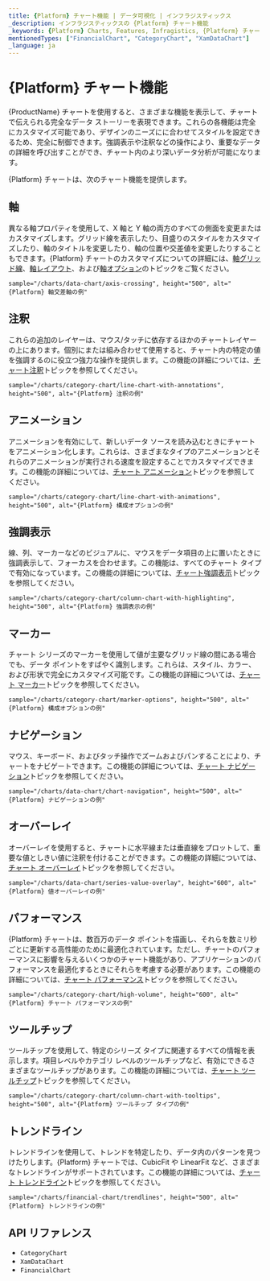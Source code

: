```yaml
---
title: {Platform} チャート機能 | データ可視化 | インフラジスティックス
_description: インフラジスティックスの {Platform} チャート機能
_keywords: {Platform} Charts, Features, Infragistics, {Platform} チャート, 機能, インフラジスティックス
mentionedTypes: ["FinancialChart", "CategoryChart", "XamDataChart"]
_language: ja
---
```

# {Platform} チャート機能

{ProductName} チャートを使用すると、さまざまな機能を表示して、チャートで伝えられる完全なデータ ストーリーを表現できます。これらの各機能は完全にカスタマイズ可能であり、デザインのニーズにに合わせてスタイルを設定できるため、完全に制御できます。強調表示や注釈などの操作により、重要なデータの詳細を呼び出すことができ、チャート内のより深いデータ分析が可能になります。

{Platform} チャートは、次のチャート機能を提供します。

## 軸

異なる軸プロパティを使用して、X 軸と Y 軸の両方のすべての側面を変更またはカスタマイズします。グリッド線を表示したり、目盛りのスタイルをカスタマイズしたり、軸のタイトルを変更したり、軸の位置や交差値を変更したりすることもできます。{Platform} チャートのカスタマイズについての詳細には、[軸グリッド線](features/chart-axis-gridlines.md)、[軸レイアウト](features/chart-axis-layouts.md)、および[軸オプション](features/chart-axis-options.md)のトピックをご覧ください。

`sample="/charts/data-chart/axis-crossing", height="500", alt="{Platform} 軸交差軸の例"`



<div class="divider--half"></div>

## 注釈

これらの追加のレイヤーは、マウス/タッチに依存するほかのチャートレイヤーの上にあります。個別にまたは組み合わせて使用すると、チャート内の特定の値を強調するのに役立つ強力な操作を提供します。この機能の詳細については、[チャート注釈](features/chart-annotations.md)トピックを参照してください。

`sample="/charts/category-chart/line-chart-with-annotations", height="500", alt="{Platform} 注釈の例"`



<div class="divider--half"></div>

## アニメーション

アニメーションを有効にして、新しいデータ ソースを読み込むときにチャートをアニメーション化します。これらは、さまざまなタイプのアニメーションとそれらのアニメーションが実行される速度を設定することでカスタマイズできます。この機能の詳細については、[チャート アニメーション](features/chart-animations.md)トピックを参照してください。

`sample="/charts/category-chart/line-chart-with-animations", height="500", alt="{Platform} 構成オプションの例"`



<div class="divider--half"></div>

## 強調表示

線、列、マーカーなどのビジュアルに、マウスをデータ項目の上に置いたときに強調表示して、フォーカスを合わせます。この機能は、すべてのチャート タイプで有効になっています。この機能の詳細については、[チャート強調表示](features/chart-highlighting.md)トピックを参照してください。

`sample="/charts/category-chart/column-chart-with-highlighting", height="500", alt="{Platform} 強調表示の例"`



<div class="divider--half"></div>

## マーカー

チャート シリーズのマーカーを使用して値が主要なグリッド線の間にある場合でも、データ ポイントをすばやく識別します。これらは、スタイル、カラー、および形状で完全にカスタマイズ可能です。この機能の詳細については、[チャート マーカー](features/chart-markers.md)トピックを参照してください。

`sample="/charts/category-chart/marker-options", height="500", alt="{Platform} 構成オプションの例"`



<div class="divider--half"></div>

## ナビゲーション

マウス、キーボード、およびタッチ操作でズームおよびパンすることにより、チャートをナビゲートできます。この機能の詳細については、[チャート ナビゲーション](features/chart-navigation.md)トピックを参照してください。

`sample="/charts/data-chart/chart-navigation", height="500", alt="{Platform} ナビゲーションの例"`



<div class="divider--half"></div>

## オーバーレイ

オーバーレイを使用すると、チャートに水平線または垂直線をプロットして、重要な値としきい値に注釈を付けることができます。この機能の詳細については、[チャート オーバーレイ](features/chart-overlays.md)トピックを参照してください。

`sample="/charts/data-chart/series-value-overlay", height="600", alt="{Platform} 値オーバーレイの例"`



<div class="divider--half"></div>

## パフォーマンス

{Platform} チャートは、数百万のデータ ポイントを描画し、それらを数ミリ秒ごとに更新する高性能のために最適化されています。ただし、チャートのパフォーマンスに影響を与えるいくつかのチャート機能があり、アプリケーションのパフォーマンスを最適化するときにそれらを考慮する必要があります。この機能の詳細については、[チャート パフォーマンス](features/chart-performance.md)トピックを参照してください。

`sample="/charts/category-chart/high-volume", height="600", alt="{Platform} チャート パフォーマンスの例"`



<div class="divider--half"></div>

## ツールチップ

ツールチップを使用して、特定のシリーズ タイプに関連するすべての情報を表示します。項目レベルやカテゴリ レベルのツールチップなど、有効にできるさまざまなツールチップがあります。この機能の詳細については、[チャート ツールチップ](features/chart-tooltips.md)トピックを参照してください。

`sample="/charts/category-chart/column-chart-with-tooltips", height="500", alt="{Platform} ツールチップ タイプの例"`



<div class="divider--half"></div>

## トレンドライン

トレンドラインを使用して、トレンドを特定したり、データ内のパターンを見つけたりします。{Platform} チャートでは、CubicFit や LinearFit など、さまざまなトレンドラインがサポートされています。この機能の詳細については、[チャート トレンドライン](features/chart-trendlines.md)トピックを参照してください。

`sample="/charts/financial-chart/trendlines", height="500", alt="{Platform} トレンドラインの例"`



<div class="divider--half"></div>

## API リファレンス

 - `CategoryChart`
 - `XamDataChart`
 - `FinancialChart`


